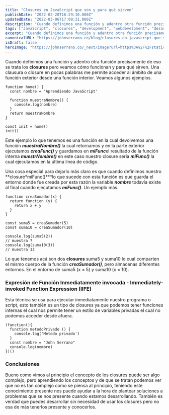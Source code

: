 ```yaml
---
title: "Closures en JavaScript que son y para qué sirven"
publishDate: "2022-02-20T16:29:10.000Z"
updatedDate: "2022-03-06T17:09:31.000Z"
description: "Cuando definimos una función y adentro otra función precisamente de eso se trata los closures pero veamos cómo funcionan y para qué sirven."
tags: ["JavaScript", "closures", "development", "webdeveloment", "desarrollo-web"]
excerpt: "Cuando definimos una función y adentro otra función precisamente de eso se trata los closures pero veamos cómo funcionan y para qué sirven."
canonicalURL: "https://johnserrano.co/blog/closures-en-javascript-que-son-y-para-que-sirven"
isDraft: false
heroImage: "https://johnserrano.co/_next/image?url=https%3A%2F%2Fstatic.johnserrano.co%2Fcontent%2Fimages%2F2022%2F02%2Fclosures.jpg&w=384&q=75"
---
```


Cuando definimos una función y adentro otra función precisamente de eso se trata los **closures** pero veamos cómo funcionan y para qué sirven. Una clausura o closure en pocas palabras me permite acceder al ámbito de una función exterior desde una función interior. Veamos algunos ejemplos.

    function home() {
      const nombre = 'Aprendiendo JavaScript'
        
      function muestraNombre() {
        console.log(nombre)
      }
      return muestraNombre
    }
    
    const init = home()
    init()

Este ejemplo lo que tenemos es una función en la cual devolvemos una función ***muestraNombre()*** la cual retornamos y en la parte exterior ejecutamos ***creaFunc()*** y guardamos en ***miFunc***el resultado de la función interna ***muestrNombre()*** en este caso nuestro closure seria ***miFunc()*** la cual ejecutamos en la última línea de código.

Una cosa especial para dejarlo más claro es que cuando definimos nuestro **closure*miFunc()***lo que sucede con esta función es que guarda el entorno donde fue creada por esta razón la variable ***nombre*** todavía existe al final cuando ejecutamos ***miFunc()***. Un ejemplo más.

    function creaSumador(x) {
      return function (y) {
        return x + y
      }
    }
    
    const suma5 = creaSumador(5)
    const suma10 = creaSumador(10)
    
    console.log(suma5(2))
    // muestra 7
    console.log(suma10(3))
    // muestra 13

Lo que tenemos acá son dos **closures** suma5 y suma10 lo cual comparten el mismo cuerpo de la función ***creaSumador()***, pero almacenas diferentes entornos. En el entorno de suma5 (x = 5) y suma10 (x = 10).

### Expresión de Función Inmediatamente invocada - Immediately-invoked Function Expression (IIFE)

Esta técnica se usa para ejecutar inmediatamente nuestro programa o script, esto también es un tipo de closures ya que podemos tener funciones internas el cual nos permite tener un estilo de variables privadas el cual no podemos acceder desde afuera.

    (function(){
      function metodoPrivado () {
        console.log('Metodo privado')
      }
      const nombre = "John Serrano"
      console.log(nombre)
    })()

### Conclusiones

Bueno como vimos al principio el concepto de los closures puede ser algo complejo, pero aprendiendo los conceptos y de que se tratan podemos ver que no es tan complejo como se piensa al principio, teniendo este conocimiento presente nos puede ayudar a la hora de plantear soluciones a problemas que se nos presente cuando estamos desarrollando. También es verdad que puedes desarrollar sin necesidad de usar los closures pero no esa de más tenerlos presente y conocerlos.
